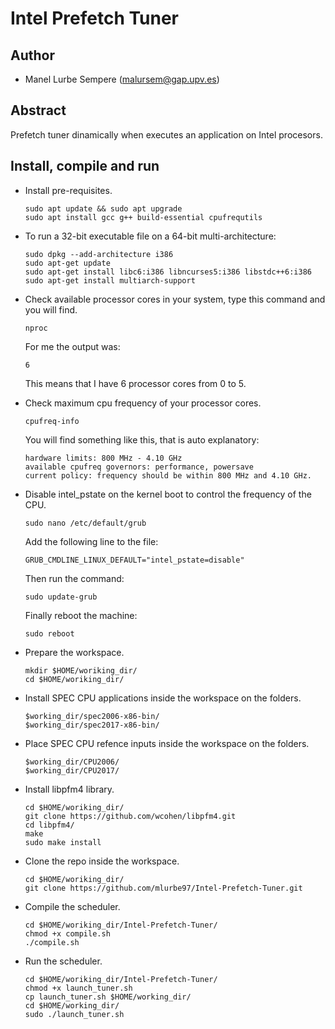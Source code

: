 # Intel Prefetch Tuner

## Author

* Manel Lurbe Sempere (malursem@gap.upv.es)

## Abstract

Prefetch tuner dinamically when executes an application on Intel procesors.

## Install, compile and run

- Install pre-requisites.
    ```
    sudo apt update && sudo apt upgrade
    sudo apt install gcc g++ build-essential cpufrequtils
    ```
- To run a 32-bit executable file on a 64-bit multi-architecture:
    ```
    sudo dpkg --add-architecture i386
    sudo apt-get update
    sudo apt-get install libc6:i386 libncurses5:i386 libstdc++6:i386
    sudo apt-get install multiarch-support
    ```

- Check available processor cores in your system, type this command and you will find.
    ```
    nproc
    ```
    For me the output was:
    ```
    6
    ```
    This means that I have 6 processor cores from 0 to 5.

- Check maximum cpu frequency of your processor cores.
    ```
    cpufreq-info
    ```
    You will find something like this, that is auto explanatory:
    ```
    hardware limits: 800 MHz - 4.10 GHz
    available cpufreq governors: performance, powersave
    current policy: frequency should be within 800 MHz and 4.10 GHz.
    ```

- Disable intel_pstate on the kernel boot to control the frequency of the CPU.
    ```
    sudo nano /etc/default/grub
    ```
    Add the following line to the file:
    ```
    GRUB_CMDLINE_LINUX_DEFAULT="intel_pstate=disable"
    ```
    Then run the command:
    ```
    sudo update-grub
    ```
    Finally reboot the machine:
    ```
    sudo reboot
    ```

- Prepare the workspace.
    ```
    mkdir $HOME/woriking_dir/
    cd $HOME/woriking_dir/
    ```

- Install SPEC CPU applications inside the workspace on the folders.
    ```
    $working_dir/spec2006-x86-bin/
    $working_dir/spec2017-x86-bin/
    ```

- Place SPEC CPU refence inputs inside the workspace on the folders.
    ```
    $working_dir/CPU2006/
    $working_dir/CPU2017/
    ```

- Install libpfm4 library.
    ```
    cd $HOME/woriking_dir/
    git clone https://github.com/wcohen/libpfm4.git
    cd libpfm4/
    make
    sudo make install
    ```

- Clone the repo inside the workspace.
    ```
    cd $HOME/woriking_dir/
    git clone https://github.com/mlurbe97/Intel-Prefetch-Tuner.git
    ```

- Compile the scheduler.
    ```
    cd $HOME/woriking_dir/Intel-Prefetch-Tuner/
    chmod +x compile.sh
    ./compile.sh
    ```
- Run the scheduler.
    ```
    cd $HOME/woriking_dir/Intel-Prefetch-Tuner/
    chmod +x launch_tuner.sh
    cp launch_tuner.sh $HOME/working_dir/
    cd $HOME/working_dir/
    sudo ./launch_tuner.sh
    ```
